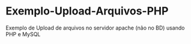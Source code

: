 # Exemplo-Upload-Arquivos-PHP
 Exemplo de Upload de arquivos no servidor apache (não no BD) usando PHP e MySQL
